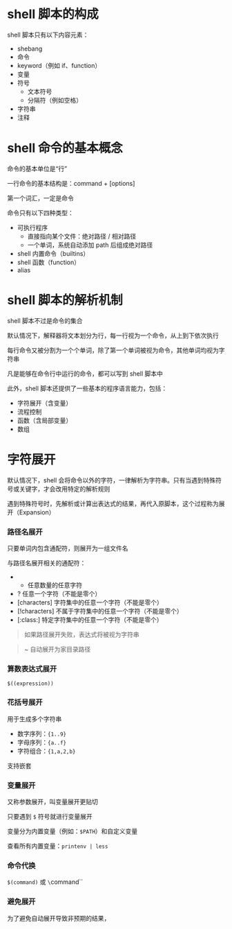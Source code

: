 # shell 脚本的构成

shell 脚本只有以下内容元素：

- shebang
- 命令
- keyword（例如 if、function）
- 变量
- 符号
  - 文本符号
  - 分隔符（例如空格）
- 字符串
- 注释


# shell 命令的基本概念

命令的基本单位是“行”

一行命令的基本结构是：command + [options]

第一个词汇，一定是命令

命令只有以下四种类型：

- 可执行程序
  - 直接指向某个文件：绝对路径 / 相对路径
  - 一个单词，系统自动添加 path 后组成绝对路径
- shell 内置命令（builtins）
- shell 函数（function）
- alias


# shell 脚本的解析机制

shell 脚本不过是命令的集合

默认情况下，解释器将文本划分为行，每一行视为一个命令，从上到下依次执行

每行命令又被分割为一个个单词，除了第一个单词被视为命令，其他单词均视为字符串

凡是能够在命令行中运行的命令，都可以写到 shell 脚本中

此外，shell 脚本还提供了一些基本的程序语言能力，包括：

- 字符展开（含变量）
- 流程控制
- 函数（含局部变量）
- 数组


# 字符展开

默认情况下，shell 会将命令以外的字符，一律解析为字符串。只有当遇到特殊符号或关键字，才会改用特定的解析规则

遇到特殊符号时，先解析或计算出表达式的结果，再代入原脚本，这个过程称为展开（Expansion）

### 路径名展开

只要单词内包含通配符，则展开为一组文件名

与路径名展开相关的通配符：

- * 任意数量的任意字符
- ? 任意一个字符（不能是零个）
- [characters] 字符集中的任意一个字符（不能是零个）
- [!characters] 不属于字符集中的任意一个字符（不能是零个）
- [:class:] 特定字符集中的任意一个字符（不能是零个）

> 如果路径展开失败，表达式将被视为字符串

> ~ 自动展开为家目录路径


### 算数表达式展开

`$((expression))`


### 花括号展开

用于生成多个字符串

- 数字序列：`{1..9}`
- 字母序列：`{a..f}`
- 字符组合：`{1,a,2,b}`

支持嵌套


### 变量展开

又称参数展开，叫变量展开更贴切

只要遇到 `$` 符号就进行变量展开

变量分为内置变量（例如：`$PATH`）和自定义变量

查看所有内置变量：`printenv | less`


### 命令代换

`$(command)` 或 `\`command\``


### 避免展开

为了避免自动展开导致非预期的结果，
